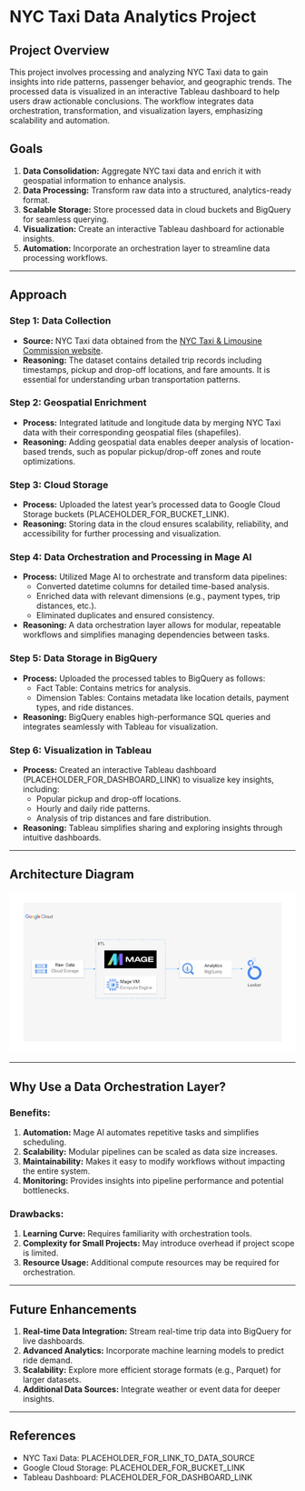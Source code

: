 # NYC Taxi Data Analytics Project

## Project Overview
This project involves processing and analyzing NYC Taxi data to gain insights into ride patterns, passenger behavior, and geographic trends. The processed data is visualized in an interactive Tableau dashboard to help users draw actionable conclusions. The workflow integrates data orchestration, transformation, and visualization layers, emphasizing scalability and automation.

## Goals
1. **Data Consolidation:** Aggregate NYC taxi data and enrich it with geospatial information to enhance analysis.
2. **Data Processing:** Transform raw data into a structured, analytics-ready format.
3. **Scalable Storage:** Store processed data in cloud buckets and BigQuery for seamless querying.
4. **Visualization:** Create an interactive Tableau dashboard for actionable insights.
5. **Automation:** Incorporate an orchestration layer to streamline data processing workflows.

---

## Approach

### Step 1: Data Collection
- **Source:** NYC Taxi data obtained from the [NYC Taxi & Limousine Commission website](PLACEHOLDER_FOR_LINK_TO_DATA_SOURCE).
- **Reasoning:** The dataset contains detailed trip records including timestamps, pickup and drop-off locations, and fare amounts. It is essential for understanding urban transportation patterns.

### Step 2: Geospatial Enrichment
- **Process:** Integrated latitude and longitude data by merging NYC Taxi data with their corresponding geospatial files (shapefiles).
- **Reasoning:** Adding geospatial data enables deeper analysis of location-based trends, such as popular pickup/drop-off zones and route optimizations.

### Step 3: Cloud Storage
- **Process:** Uploaded the latest year’s processed data to Google Cloud Storage buckets (PLACEHOLDER_FOR_BUCKET_LINK).
- **Reasoning:** Storing data in the cloud ensures scalability, reliability, and accessibility for further processing and visualization.

### Step 4: Data Orchestration and Processing in Mage AI
- **Process:** Utilized Mage AI to orchestrate and transform data pipelines:
  - Converted datetime columns for detailed time-based analysis.
  - Enriched data with relevant dimensions (e.g., payment types, trip distances, etc.).
  - Eliminated duplicates and ensured consistency.
- **Reasoning:** A data orchestration layer allows for modular, repeatable workflows and simplifies managing dependencies between tasks.

### Step 5: Data Storage in BigQuery
- **Process:** Uploaded the processed tables to BigQuery as follows:
  - Fact Table: Contains metrics for analysis.
  - Dimension Tables: Contains metadata like location details, payment types, and ride distances.
- **Reasoning:** BigQuery enables high-performance SQL queries and integrates seamlessly with Tableau for visualization.

### Step 6: Visualization in Tableau
- **Process:** Created an interactive Tableau dashboard (PLACEHOLDER_FOR_DASHBOARD_LINK) to visualize key insights, including:
  - Popular pickup and drop-off locations.
  - Hourly and daily ride patterns.
  - Analysis of trip distances and fare distribution.
- **Reasoning:** Tableau simplifies sharing and exploring insights through intuitive dashboards.

---

## Architecture Diagram
![Architecture](images/architecture.jpg)

---

## Why Use a Data Orchestration Layer?
### Benefits:
1. **Automation:** Mage AI automates repetitive tasks and simplifies scheduling.
2. **Scalability:** Modular pipelines can be scaled as data size increases.
3. **Maintainability:** Makes it easy to modify workflows without impacting the entire system.
4. **Monitoring:** Provides insights into pipeline performance and potential bottlenecks.

### Drawbacks:
1. **Learning Curve:** Requires familiarity with orchestration tools.
2. **Complexity for Small Projects:** May introduce overhead if project scope is limited.
3. **Resource Usage:** Additional compute resources may be required for orchestration.

---

## Future Enhancements
1. **Real-time Data Integration:** Stream real-time trip data into BigQuery for live dashboards.
2. **Advanced Analytics:** Incorporate machine learning models to predict ride demand.
3. **Scalability:** Explore more efficient storage formats (e.g., Parquet) for larger datasets.
4. **Additional Data Sources:** Integrate weather or event data for deeper insights.

---

## References
- NYC Taxi Data: PLACEHOLDER_FOR_LINK_TO_DATA_SOURCE
- Google Cloud Storage: PLACEHOLDER_FOR_BUCKET_LINK
- Tableau Dashboard: PLACEHOLDER_FOR_DASHBOARD_LINK
